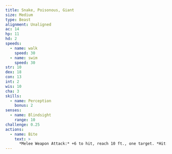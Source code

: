 ```yaml
---
title: Snake, Poisonous, Giant
size: Medium
type: Beast
alignment: Unaligned
ac: 14
hp: 11
hd: 2
speeds:
  - name: walk
    speed: 30
  - name: swim
    speed: 30
str: 10
dex: 18
con: 13
int: 2
wis: 10
cha: 3
skills:
  - name: Perception
    bonus: 2
senses:
  - name: Blindsight
    range: 10
challenge: 0.25
actions:
  - name: Bite
    text: >
      *Melee Weapon Attack:* +6 to hit, reach 10 ft., one target. *Hit:* 6 (1d4 + 4) piercing damage, and the target must make a DC 11 Constitution saving throw, taking 10 (3d6) poison damage on a failed save, or half as much damage on a successful one.
---
```

